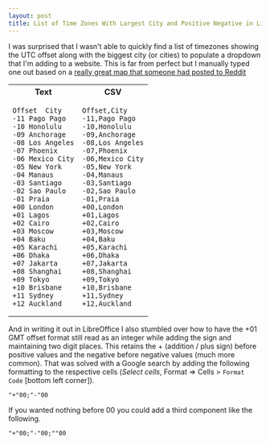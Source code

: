 ```yaml
---
layout: post
title: List of Time Zones With Largest City and Positive Negative in LibreOffice Calc
---
```


I was surprised that I wasn't able to quickly find a list of timezones showing the UTC offset along with the biggest city (or cities) to populate a dropdown that I'm adding to a website. This is far from perfect but I manually typed one out based on a [really great map that someone had posted to Reddit](https://www.reddit.com/r/MapPorn/comments/a676cb/most_populous_cities_per_timezone_dec_2018/)

<table>
<tr>
<th>Text</th>
<th>CSV</th>
</tr>
<tr>
<td>

```
Offset	City
-11	Pago Pago
-10	Honolulu
-09	Anchorage
-08	Los Angeles
-07	Phoenix
-06	Mexico City
-05	New York
-04	Manaus
-03	Santiago
-02	Sao Paulo
-01	Praia
+00	London
+01	Lagos
+02	Cairo
+03	Moscow
+04	Baku
+05	Karachi
+06	Dhaka
+07	Jakarta
+08	Shanghai
+09	Tokyo
+10	Brisbane
+11	Sydney
+12	Auckland
```

</td>
<td>

```
Offset,City
-11,Pago Pago
-10,Honolulu
-09,Anchorage
-08,Los Angeles
-07,Phoenix
-06,Mexico City
-05,New York
-04,Manaus
-03,Santiago
-02,Sao Paulo
-01,Praia
+00,London
+01,Lagos
+02,Cairo
+03,Moscow
+04,Baku
+05,Karachi
+06,Dhaka
+07,Jakarta
+08,Shanghai
+09,Tokyo
+10,Brisbane
+11,Sydney
+12,Auckland
```

</td>
</tr>
</table>

And in writing it out in LibreOffice I also stumbled over how to have the +01 GMT offset format still read as an integer while adding the sign and maintaining two digit places. This retains the + (addition / plus sign) before positive values and the negative before negative values (much more common). That was solved with a Google search by adding the following formatting to the respective cells (*Select cells*, Format => Cells > `Format Code` [bottom left corner]).

```
"+"00;"-"00
```
If you wanted nothing before 00 you could add a third component like the following.

```
"+"00;"-"00;""00
```